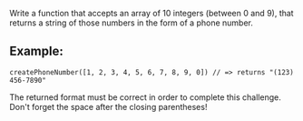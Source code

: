 Write a function that accepts an array of 10 integers (between 0 and 9), that returns a string of those numbers in the form of a phone number.

## Example:

```
createPhoneNumber([1, 2, 3, 4, 5, 6, 7, 8, 9, 0]) // => returns "(123) 456-7890"
```

The returned format must be correct in order to complete this challenge.
Don't forget the space after the closing parentheses!
